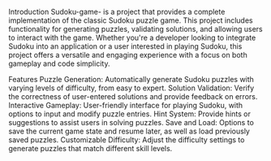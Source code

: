 Introduction
Sudoku-game- is a project that provides a complete implementation of the classic Sudoku puzzle game. This project includes functionality for generating puzzles, validating solutions, and allowing users to interact with the game. Whether you're a developer looking to integrate Sudoku into an application or a user interested in playing Sudoku, this project offers a versatile and engaging experience with a focus on both gameplay and code simplicity.

Features
Puzzle Generation: Automatically generate Sudoku puzzles with varying levels of difficulty, from easy to expert.
Solution Validation: Verify the correctness of user-entered solutions and provide feedback on errors.
Interactive Gameplay: User-friendly interface for playing Sudoku, with options to input and modify puzzle entries.
Hint System: Provide hints or suggestions to assist users in solving puzzles.
Save and Load: Options to save the current game state and resume later, as well as load previously saved puzzles.
Customizable Difficulty: Adjust the difficulty settings to generate puzzles that match different skill levels.
